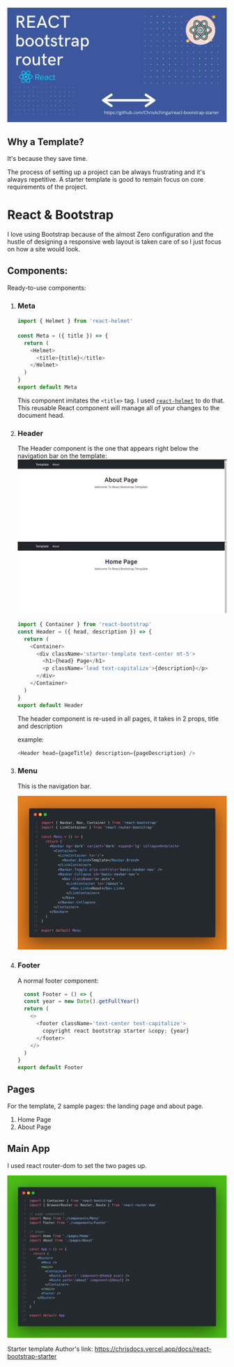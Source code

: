 ![image-banner](./screenshots/react-bootstrap-starter.png)

## Why a Template?

It's because they save time.

The process of setting up a project can be always frustrating and it's always repetitive. A starter template is good to remain focus on core requirements of the project.

# React & Bootstrap

I love using Bootstrap because of the almost Zero configuration and the hustle of designing a responsive web layout is taken care of so I just focus on how a site would look.

## Components:

Ready-to-use components:

1.  ### Meta

    ```js
    import { Helmet } from 'react-helmet'

    const Meta = ({ title }) => {
      return (
        <Helmet>
          <title>{title}</title>
        </Helmet>
      )
    }
    export default Meta
    ```

    This component imitates the `<title>` tag. I used [`react-helmet`](https://www.npmjs.com/package/react-helmet) to do that. This reusable React component will manage all of your changes to the document head.

2.  ### Header

    The Header component is the one that appears right below the navigation bar on the template:
    ![header-screenshot](./screenshots/heaader-1.png)
    ![header2-screenshot](./screenshots/header-2.png)


    ```js
    import { Container } from 'react-bootstrap'
    const Header = ({ head, description }) => {
      return (
        <Container>
          <div className='starter-template text-center mt-5'>
            <h1>{head} Page</h1>
            <p className='lead text-capitalize'>{description}</p>
          </div>
        </Container>
      )
    }
    export default Header
    ```

    The header component is re-used in all pages, it takes in 2 props, title and description

    example:

    ```js
    <Header head={pageTitle} description={pageDescription} />
    ```

3.  ### Menu

    This is the navigation bar.

    ![menu](./screenshots/MENU-RXT.png)

4.  ### Footer

    A normal footer component:

    ```js
      const Footer = () => {
      const year = new Date().getFullYear()
      return (
        <>
          <footer className='text-center text-capitalize'>
            copyright react bootstrap starter &copy; {year}
          </footer>
        </>
      )
    }
    export default Footer
    ```

## Pages

For the template, 2 sample pages: the landing page and about page.

1. Home Page
2. About Page

## Main App

I used react router-dom to set the two pages up.

![app](./screenshots/APP-RXT.png)

Starter template Author's link:
https://chrisdocs.vercel.app/docs/react-bootstrap-starter